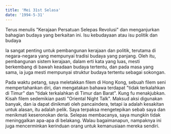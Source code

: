 ```yaml
---
title: 'Mei 31st Selasa'
date: '1994-5-31'
---
```


Terus menulis "Kerajaan Persatuan Selepas Revolusi" dan menganjurkan bahagian budaya yang berkaitan ini. Isu kebudayaan atau isu politik dan budaya

Ia sangat penting untuk pembangunan kerajaan dan politik, terutama di negara-negara yang mempunyai tradisi budaya yang panjang. Oleh itu, pembangunan sistem kerajaan, dalam erti kata yang luas, mesti berkembang di bawah keadaan budaya tertentu, dan pada masa yang sama, ia juga mesti mempunyai struktur budaya tertentu sebagai sokongan.

Pada waktu petang, saya meletakkan filem di Hong Kong, sebuah filem seni mempertahankan diri, dan mengatakan bahawa terdapat "tidak terkalahkan di Timur" dan "tidak terkalahkan di Timur dan Barat". Kung fu menakjubkan. Kisah filem sedemikian pasti "Oriental Night Talk". Maksud aksi digunakan banyak, dan ia dapat dinikmati oleh pancaindera, tetapi ia adalah kesakitan untuk alasan, itu adalah pelik. Saya terpaksa mengetepikan sebab saya dan menikmati keseronokan deria. Selepas membacanya, saya mungkin tidak meninggalkan apa-apa di belakang. Walau bagaimanapun, nampaknya ini juga mencerminkan kerinduan orang untuk kemanusiaan mereka sendiri.
